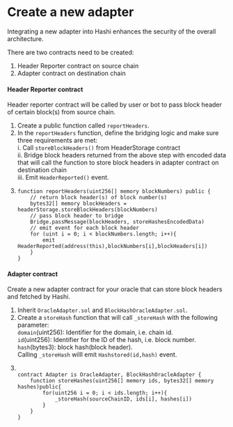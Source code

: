 # Create a new adapter



Integrating a new adapter into Hashi enhances the security of the overall architecture.

There are two contracts need to be created:

1. Header Reporter contract on source chain
2. Adapter contract on destination chain

#### Header Reporter contract

Header reporter contract will be called by user or bot to pass block header of certain block(s) from source chain.

1. Create a public function called `reportHeaders`.
2. In the `reportHeaders` function, define the bridging logic and make sure three requirements are met:\
   i. Call `storeBlockHeaders()` from HeaderStorage contract\
   ii. Bridge block headers returned from the above step with encoded data that will call the function to store block headers in adapter contract on destination chain\
   iii. Emit `HeaderReported()` event.
3. ```
   function reportHeaders(uint256[] memory blockNumbers) public {
       // return block header(s) of block number(s)
       bytes32[] memory blockHeaders = headerStorage.storeBlockHeaders(blockNumbers)
       // pass block header to bridge
       Bridge.passMessage(blockHeaders, storeHashesEncodedData)
       // emit event for each block header
       for (uint i = 0; i < blockNumbers.length; i++){
           emit HeaderReported(address(this),blockNumbers[i],blockHeaders[i])
       }
   }
   ```



#### Adapter contract

Create a new adapter contract for your oracle that can store block headers and fetched by Hashi.

1. Inherit `OracleAdapter.sol` and `BlockHashOracleAdapter.sol`.
2. Create a `storeHash` function that will call `_storeHash` with the following parameter:\
   `domain`(uint256): Identifier for the domain, i.e. chain id.\
   `id`(uint256): Identifier for the ID of the hash, i.e. block number.\
   `hash`(bytes3): block hash(block header).\
   Calling `_storeHash` willl emit `Hashstored(id,hash)` event.
3. ```

   contract Adapter is OracleAdapter, BlockHashOracleAdapter {
       function storeHashes(uint256[] memory ids, bytes32[] memory hashes)public{
           for(uint256 i = 0; i < ids.length; i++){
               _storeHash(sourceChainID, ids[i], hashes[i])
           }
       }
   }

   ```

